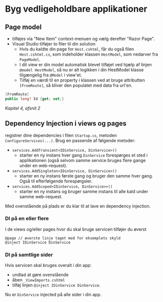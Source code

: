 # Byg vedligeholdbare applikationer
## Page model
- tilføjes via "New Item" context-menuen og vælg derefter "Razor Page".
- Visual Studio tilføjer to filer til din solution
  - Hvis du kaldte din page for `Hest.cshtml`, får du også filen `Hest.cshtml.cs`, som indeholder klassen `HestModel`, som nedarver fra `PageModel`.
  - I dit view er din model automatisk blevet tilføjet ved hjælp af linjen `@model HestModel`, så nu er alt logikken i din HestModel klasse tilgængelig fra `@Model` i view'et.
  - Tilføj en værdi til en property i klassen ved at bruge attributten `[FromRoute]`, så bliver den populatet med data fra url'en.
```C#
[FromRoute]
public long? Id {get; set;}
``` 

_Kapitel 4, afsnit 2_

## Dependency Injection i views og pages
registrer dine dependencies i filen `Startup.cs`, metoden `ConfigureServices(...)`.
Brug en passende af følgende metoder:
- `services.AddTransient<IDinService, DinService>()`
  - starter en ny instans hver gang `DinService` forespørges et sted i applikationen (også selvom samme service bruges flere gange under en web-request).
- `services.AddSingleton<IDinService, DinService>()`
  - starter en ny instans første gang og bruger den samme hver gang. Også til efterfølgende forespørgsler.
- `services.AddScoped<IDinService, DinService>>()`
  - starter en ny instans og bruger samme instans til alle kald under samme web-request.

Med ovenstående på plads er du klar til at lave en dependency injection.
### DI på en eller flere
I de views og/eller pages hvor du skal bruge servicen tilføjer du øverst
```
@page // øverste linje taget med for eksemplets skyld
@inject IDinService DinService
```
### DI på samtlige sider
Hvis servicen skal bruges overalt i din app:
- undlad at gøre ovenstående
- åben `_ViewImports.cshtml`
- tilføj linjen `@inject IDinService DinService`.

Nu er `DinService` injected på alle sider i din app.
